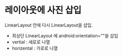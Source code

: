 # 레이아웃에 사진 삽입

LinearLayout 안에 다시 LinearLayout을 삽입.

- 최상단 LinearLayout 에 android:orientation=""을 삽입
- vertial : 세로로 나열
- horizental : 가로로 나열